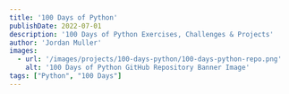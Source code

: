```yaml
---
title: '100 Days of Python'
publishDate: 2022-07-01
description: '100 Days of Python Exercises, Challenges & Projects'
author: 'Jordan Muller'
images:
  - url: '/images/projects/100-days-python/100-days-python-repo.png'
    alt: '100 Days of Python GitHub Repository Banner Image'
tags: ["Python", "100 Days"]
---
```


